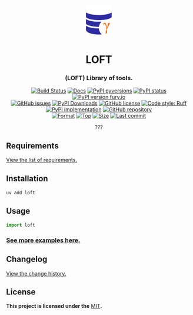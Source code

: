 <div align="center">
  <p align="center">
    <a href="https://github.com/kebasyaty/loft">
      <img
        height="90"
        alt="Logo"
        src="https://raw.githubusercontent.com/kebasyaty/loft/main/assets/logo.svg">
    </a>
  </p>
  <p>
    <h1>LOFT</h1>
    <h3>(LOFT) Library of tools.</h3>
    <p align="center">
      <a href="https://github.com/kebasyaty/loft/actions/workflows/test.yml" alt="Build Status"><img src="https://github.com/kebasyaty/loft/actions/workflows/specs.yml/badge.svg" alt="Build Status"></a>
      <a href="https://kebasyaty.github.io/loft/" alt="Docs"><img src="https://img.shields.io/badge/docs-available-brightgreen.svg" alt="Docs"></a>
      <a href="https://pypi.python.org/pypi/loft/" alt="PyPI pyversions"><img src="https://img.shields.io/pypi/pyversions/loft.svg" alt="PyPI pyversions"></a>
      <a href="https://pypi.python.org/pypi/loft/" alt="PyPI status"><img src="https://img.shields.io/pypi/status/loft.svg" alt="PyPI status"></a>
      <a href="https://pypi.python.org/pypi/loft/" alt="PyPI version fury.io"><img src="https://badge.fury.io/py/loft.svg" alt="PyPI version fury.io"></a>
      <br>
      <a href="https://github.com/kebasyaty/loft/issues"><img src="https://img.shields.io/github/issues/kebasyaty/loft.svg" alt="GitHub issues"></a>
      <a href="https://pepy.tech/projects/loft"><img src="https://static.pepy.tech/badge/loft" alt="PyPI Downloads"></a>
      <a href="https://github.com/kebasyaty/loft/blob/main/LICENSE" alt="GitHub license"><img src="https://img.shields.io/github/license/kebasyaty/loft" alt="GitHub license"></a>
      <a href="https://docs.astral.sh/ruff/" alt="Code style: Ruff"><img src="https://img.shields.io/badge/code%20style-Ruff-FDD835.svg" alt="Code style: Ruff"></a>
      <a href="https://github.com/kebasyaty/loft" alt="PyPI implementation"><img src="https://img.shields.io/pypi/implementation/loft" alt="PyPI implementation"></a>
      <a href="https://github.com/kebasyaty/loft" alt="GitHub repository"><img src="https://img.shields.io/badge/--ecebeb?logo=github&logoColor=000000" alt="GitHub repository"></a>
      <br>
      <a href="https://pypi.org/project/loft"><img src="https://img.shields.io/pypi/format/loft" alt="Format"></a>
      <a href="https://github.com/kebasyaty/loft"><img src="https://img.shields.io/github/languages/top/kebasyaty/loft" alt="Top"></a>
      <a href="https://github.com/kebasyaty/loft"><img src="https://img.shields.io/github/repo-size/kebasyaty/loft" alt="Size"></a>
      <a href="https://github.com/kebasyaty/loft"><img src="https://img.shields.io/github/last-commit/kebasyaty/loft/main" alt="Last commit"></a>
    </p>
    <p align="center">
      ???
    </p>
  </p>
</div>

##

## Requirements

[View the list of requirements.](https://github.com/kebasyaty/loft/blob/main/REQUIREMENTS.md "View the list of requirements.")

## Installation

```shell
uv add loft
```

## Usage

```python
import loft
```

### [See more examples here.](https://github.com/kebasyaty/loft/tree/main/examples "See more examples here.")

## Changelog

[View the change history.](https://github.com/kebasyaty/loft/blob/main/CHANGELOG.md "Changelog")

## License

**This project is licensed under the** [MIT](https://github.com/kebasyaty/loft/blob/main/LICENSE "MIT")**.**
